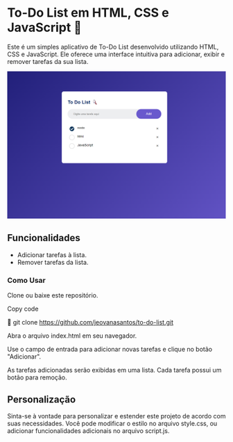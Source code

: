 # To-Do List em HTML, CSS e JavaScript 📝
Este é um simples aplicativo de To-Do List desenvolvido utilizando HTML, CSS e JavaScript. Ele oferece uma interface intuitiva para adicionar, exibir e remover tarefas da sua lista.

![To do List](/To-Do-List/assets/img/tela-to-do-list.png)


## Funcionalidades
* Adicionar tarefas à lista.
* Remover tarefas da lista.

### Como Usar
Clone ou baixe este repositório.

Copy code

🧷 git clone https://github.com/jeovanasantos/to-do-list.git

Abra o arquivo index.html em seu navegador.

Use o campo de entrada para adicionar novas tarefas e clique no botão "Adicionar".

As tarefas adicionadas serão exibidas em uma lista. Cada tarefa possui um botão para remoção.

## Personalização
Sinta-se à vontade para personalizar e estender este projeto de acordo com suas necessidades. Você pode modificar o estilo no arquivo style.css, ou adicionar funcionalidades adicionais no arquivo script.js.

